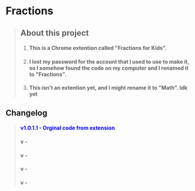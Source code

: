 # Fractions
> ## About this project
> 1. #### This is a Chrome extention called "Fractions for Kids".  
> 2. #### I lost my password for the account that I used to use to make it, so I somehow found the code on my computer and I renamed it to "Fractions".
> 3. #### This isn't an extention yet, and I might rename it to "Math". Idk yet


## Changelog
> #### <span style="color:blue">v1.0.1.1 \- Orginal code from extension
> #### v \-
> #### v \-
> #### v \-
> #### v \-
</span>
